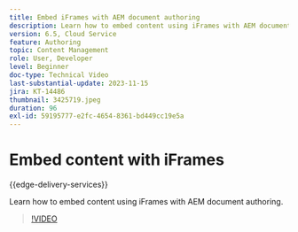```yaml
---
title: Embed iFrames with AEM document authoring
description: Learn how to embed content using iFrames with AEM document authoring.
version: 6.5, Cloud Service
feature: Authoring
topic: Content Management
role: User, Developer
level: Beginner
doc-type: Technical Video
last-substantial-update: 2023-11-15
jira: KT-14486
thumbnail: 3425719.jpeg
duration: 96
exl-id: 59195777-e2fc-4654-8361-bd449cc19e5a
---
```

# Embed content with iFrames

{{edge-delivery-services}}

Learn how to embed content using iFrames with AEM document authoring.

>[!VIDEO](https://video.tv.adobe.com/v/3425719/?learn=on)
